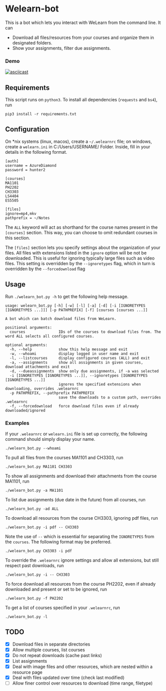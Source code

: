 # Welearn-bot
This is a bot which lets you interact with WeLearn from the command line. It can
- Download all files/resources from your courses and organize them in designated folders.
- Show your assignments, filter due assignments.

### Demo
[![asciicast](https://asciinema.org/a/AgQTOCZlZmNW37oNeArZYnoBI.svg)](https://asciinema.org/a/AgQTOCZlZmNW37oNeArZYnoBI)

## Requirements
This script runs on `python3`. To install all dependencies (`requests` and `bs4`), run
```
pip3 install -r requirements.txt
```

## Configuration
On \*nix systems (linux, macos), create a `~/.welearnrc` file; on windows, create a `welearn.ini` in C:/Users/USERNAME/ Folder.
Inside, fill in your details in the following format.

```
[auth]
username = AzureDiamond
password = hunter2

[courses]
MA1101
PH2202
CH3303
LS4404
ES5505

[files]
ignore=mp4,mkv
pathprefix = ~/Notes
```
The `ALL` keyword will act as shorthand for the course names present in the `[courses]` section.
This way, you can choose to omit redundant courses in this section.

The `[files]` section lets you specify settings about the organization of your files.
All files with extensions listed in the `ignore` option will be not be downloaded.
This is useful for ignoring typically large files such as video files.
This setting is overridden by the `--ignoretypes` flag, which in turn is overridden by the `--forcedownload` flag

## Usage
Run `./welearn_bot.py -h` to get the following help message.
```
usage: welearn_bot.py [-h] [-w] [-l] [-a] [-d] [-i [IGNORETYPES [IGNORETYPES ...]]] [-p PATHPREFIX] [-f] [courses [courses ...]]

A bot which can batch download files from WeLearn.

positional arguments:
  courses               IDs of the courses to download files from. The word ALL selects all configured courses.

optional arguments:
  -h, --help            show this help message and exit
  -w, --whoami          display logged in user name and exit
  -l, --listcourses     display configured courses (ALL) and exit
  -a, --assignments     show all assignments in given courses, download attachments and exit
  -d, --dueassignments  show only due assignments, if -a was selected
  -i [IGNORETYPES [IGNORETYPES ...]], --ignoretypes [IGNORETYPES [IGNORETYPES ...]]
                        ignores the specified extensions when downloading, overrides .welearnrc
  -p PATHPREFIX, --pathprefix PATHPREFIX
                        save the downloads to a custom path, overrides .welearnrc
  -f, --forcedownload   force download files even if already downloaded/ignored
```

### Examples
If your `.welearnrc` or `welearn.ini` file is set up correctly, the following command should simply display your name.
```
./welearn_bot.py --whoami
```
To pull all files from the courses MA1101 and CH3303, run
```
./welearn_bot.py MA1101 CH3303
```
To show all assignments and download their attachments from the course MA1101, run
```
./welearn_bot.py -a MA1101
```
To list due assignments (due date in the future) from all courses, run
```
./welearn_bot.py -ad ALL
```
To download all resources from the course CH3303, ignoring pdf files, run
```
./welearn_bot.py -i pdf -- CH3303
```
Note the use of `--` which is essential for separating the `IGNORETYPES` from the `courses`. The following format may be preferred.
```
./welearn_bot.py CH3303 -i pdf
```
To override the `.welearnrc` ignore settings and allow all extensions, but still respect past downloads, run 
```
./welearn_bot.py -i -- CH3303
```
To force download all resources from the course PH2202, even if already downloaded and present or set to be ignored, run
```
./welearn_bot.py -f PH2202
```
To get a list of courses specified in your `.welearnrc`, run
```
./welearn_bot.py -l
```

## TODO
- [x] Download files in separate directories
- [x] Allow multiple courses, list courses
- [x] Do not repeat downloads (cache past links)
- [x] List assignments
- [x] Deal with image files and other resources, which are nested within a resource page
- [x] Deal with files updated over time (check last modified)
- [ ] Allow finer control over resources to download (time range, filetype)
